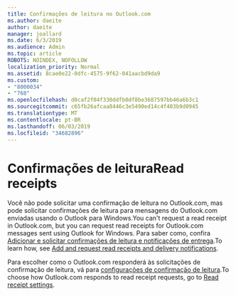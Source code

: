 ```yaml
---
title: Confirmações de leitura no Outlook.com
ms.author: daeite
author: daeite
manager: joallard
ms.date: 6/3/2019
ms.audience: Admin
ms.topic: article
ROBOTS: NOINDEX, NOFOLLOW
localization_priority: Normal
ms.assetid: 8cae0e22-0dfc-4575-9f62-041aacbd9da9
ms.custom:
- "8000034"
- "768"
ms.openlocfilehash: d0caf2f04f330ddfb0df8be3687597bb46a6b3c1
ms.sourcegitcommit: c65fb26afcaa8446c3e5490ed14c4f403b9d0945
ms.translationtype: MT
ms.contentlocale: pt-BR
ms.lasthandoff: 06/03/2019
ms.locfileid: "34682896"
---
```

# <a name="read-receipts"></a><span data-ttu-id="c7010-102">Confirmações de leitura</span><span class="sxs-lookup"><span data-stu-id="c7010-102">Read receipts</span></span>

<span data-ttu-id="c7010-103">Você não pode solicitar uma confirmação de leitura no Outlook.com, mas pode solicitar confirmações de leitura para mensagens do Outlook.com enviadas usando o Outlook para Windows.</span><span class="sxs-lookup"><span data-stu-id="c7010-103">You can't request a read receipt in Outlook.com, but you can request read receipts for Outlook.com messages sent using Outlook for Windows.</span></span> <span data-ttu-id="c7010-104">Para saber como, confira [Adicionar e solicitar confirmações de leitura e notificações de entrega](https://support.office.com/article/a34bf70a-4c2c-4461-b2a1-12e4a7a92141).</span><span class="sxs-lookup"><span data-stu-id="c7010-104">To learn how, see [Add and request read receipts and delivery notifications](https://support.office.com/article/a34bf70a-4c2c-4461-b2a1-12e4a7a92141).</span></span>
  
<span data-ttu-id="c7010-105">Para escolher como o Outlook.com responderá às solicitações de confirmação de leitura, vá para [configurações de confirmação de leitura](https://outlook.live.com/mail/options/mail/handling/readReceipts).</span><span class="sxs-lookup"><span data-stu-id="c7010-105">To choose how Outlook.com responds to read receipt requests, go to [Read receipt settings](https://outlook.live.com/mail/options/mail/handling/readReceipts).</span></span>